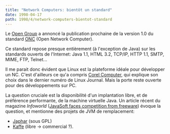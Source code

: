 ```yaml
---
title: "Network Computers: bientôt un standard"
date: 1998-04-17
path: 1998/4/network-computers-bientot-standard
---
```


<P>
Le <A HREF="http://www.opengroup.org/">Open Group</A> a annoncé la publication
prochaine de la version 1.0 du standard <A HREF="http://www.opengroup.org/nc/">ONC</A> (Open Network Computer).
</P>

<P>
Ce standard repose presque entièrement (à l'exception de Java) sur les
standards ouverts de l'Internet: Java 1.1, HTML 3.2, TCP/IP, HTTP 1.1, SMTP,
MIME, FTP, Telnet...
</P>

<P>
Il me parait donc évident que Linux est la plateforme idéale pour développer
un NC. C'est d'ailleurs ce qu'a compris <A HREF="http://www.corelcomputer.com">Corel Computer</A>, qui explique son choix dans le dernier numéro de
Linux Journal. Mais la porte reste ouverte pour des développements sur PC.
</P>

<P>
La question cruciale est la disponibilité d'un implantation
libre, et de préférence performante, de la machine virtuelle
Java. Un article récent du magazine <EM>Infoworld</EM> (<A HREF="http://www.infoworld.com/cgi-bin/displayStory.pl?980410.whjavafree.htm">JavaSoft faces competition from freeware</A>) évoque la question, et
mentionne des projets de JVM de remplacement:
</P>

<UL>

<LI><A HREF="http://www.hungry.com/products/japhar/">Japhar</A> (sous GPL)
<LI><A HREF="http://www.kaffe.org/">Kaffe</A> (libre -&gt; commercial ?).
</UL>


